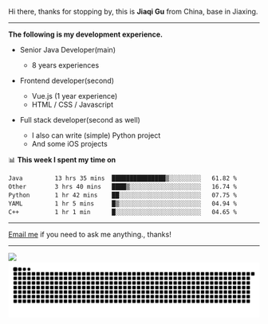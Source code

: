 Hi there, thanks for stopping by, this is **Jiaqi Gu** from China, base in Jiaxing.

---

**The following is my development experience.**

- Senior Java Developer(main)
  - 8 years experiences

- Frontend developer(second)
  - Vue.js (1 year experience)
  - HTML / CSS / Javascript
  
- Full stack developer(second as well)
  - I also can write (simple) Python project
  - And some iOS projects

📊 **This week I spent my time on**
<!--START_SECTION:waka-->

```txt
Java         13 hrs 35 mins  ███████████████▒░░░░░░░░░   61.82 %
Other        3 hrs 40 mins   ████▒░░░░░░░░░░░░░░░░░░░░   16.74 %
Python       1 hr 42 mins    ██░░░░░░░░░░░░░░░░░░░░░░░   07.75 %
YAML         1 hr 5 mins     █▒░░░░░░░░░░░░░░░░░░░░░░░   04.94 %
C++          1 hr 1 min      █░░░░░░░░░░░░░░░░░░░░░░░░   04.65 %
```

<!--END_SECTION:waka-->

---

[Email me](mailto:htk2klwgr@mozmail.com?subject=Hiring_from_GitHub) if you need to ask me anything., thanks!

---

![]( https://visitor-badge.glitch.me/badge?page_id=githubgujiaqi)
![]( https://github.com/droid-Q/droid-Q/raw/output/github-contribution-grid-snake.svg#gh-dark-mode-only)
